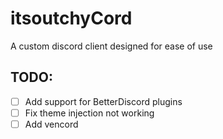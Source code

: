 # itsoutchyCord
A custom discord client designed for ease of use

## TODO:
- [ ] Add support for BetterDiscord plugins  
- [ ] Fix theme injection not working  
- [ ] Add vencord  